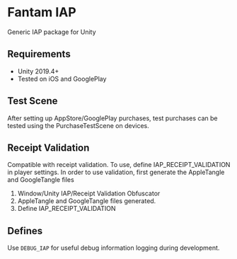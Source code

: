 # Fantam IAP

Generic IAP package for Unity

## Requirements

- Unity 2019.4+
- Tested on iOS and GooglePlay

## Test Scene

After setting up AppStore/GooglePlay purchases, test purchases can be tested using the PurchaseTestScene on devices.

## Receipt Validation

Compatible with receipt validation. To use, define IAP_RECEIPT_VALIDATION in player settings. In order to use validation, first generate the AppleTangle and GoogleTangle files

1. Window/Unity IAP/Receipt Validation Obfuscator
2. AppleTangle and GoogleTangle files generated.
3. Define IAP_RECEIPT_VALIDATION

## Defines

Use `DEBUG_IAP` for useful debug information logging during development.
